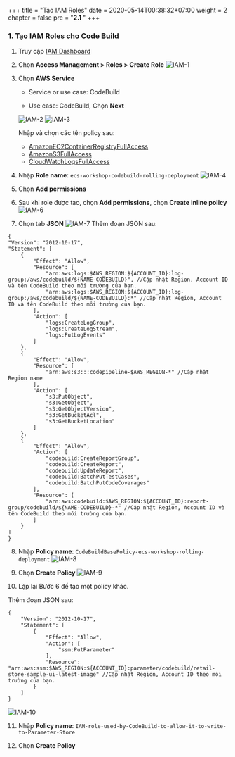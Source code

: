 +++
title = "Tạo IAM Roles"
date = 2020-05-14T00:38:32+07:00
weight = 2
chapter = false
pre = "<b>2.1 </b>"
+++

### 1. Tạo IAM Roles cho Code Build

1. Truy cập [IAM Dashboard](https://console.aws.amazon.com/iam/home)
2. Chọn **Access Management > Roles > Create Role**
   ![IAM-1](/images/2/2.1-1.png?width=90pc)

3. Chọn **AWS Service**

   - Service or use case: CodeBuild

   - Use case: CodeBuild, Chọn **Next**

   ![IAM-2](/images/2/2.1-2.png?width=90pc)
   ![IAM-3](/images/2/2.1-3.png?width=90pc)

   Nhập và chọn các tên policy sau:

   - [AmazonEC2ContainerRegistryFullAccess](https://us-east-1.console.aws.amazon.com/iam/home?region=ap-southeast-1#/policies/details/arn%3Aaws%3Aiam%3A%3Aaws%3Apolicy%2FAmazonEC2ContainerRegistryFullAccess)
   - [AmazonS3FullAccess](https://us-east-1.console.aws.amazon.com/iam/home?region=ap-southeast-1#/policies/details/arn%3Aaws%3Aiam%3A%3Aaws%3Apolicy%2FAmazonS3FullAccess)
   - [CloudWatchLogsFullAccess](https://us-east-1.console.aws.amazon.com/iam/home?region=ap-southeast-1#/policies/details/arn%3Aaws%3Aiam%3A%3Aaws%3Apolicy%2FCloudWatchLogsFullAccess)

4. Nhập **Role name**: `ecs-workshop-codebuild-rolling-deployment`
   ![IAM-4](/images/2/2.1-4.png?width=90pc)

5. Chọn **Add permissions**
6. Sau khi role được tạo, chọn **Add permissions**, chọn **Create inline policy**
   ![IAM-6](/images/2/2.1-6.png?width=90pc)

7. Chọn tab **JSON**
   ![IAM-7](/images/2/2.1-7.png?width=90pc)
   Thêm đoạn JSON sau:

```
{
"Version": "2012-10-17",
"Statement": [
	{
		"Effect": "Allow",
		"Resource": [
			"arn:aws:logs:$AWS_REGION:${ACCOUNT_ID}:log-group:/aws/codebuild/${NAME-CODEBUILD}", //Cập nhật Region, Account ID và tên CodeBuild theo môi trường của bạn.
			"arn:aws:logs:$AWS_REGION:${ACCOUNT_ID}:log-group:/aws/codebuild/${NAME-CODEBUILD}:*" //Cập nhật Region, Account ID và tên CodeBuild theo môi trường của bạn.
		],
		"Action": [
			"logs:CreateLogGroup",
			"logs:CreateLogStream",
			"logs:PutLogEvents"
		]
	},
	{
		"Effect": "Allow",
		"Resource": [
			"arn:aws:s3:::codepipeline-$AWS_REGION-*" //Cập nhật Region name
		],
		"Action": [
			"s3:PutObject",
			"s3:GetObject",
			"s3:GetObjectVersion",
			"s3:GetBucketAcl",
			"s3:GetBucketLocation"
		]
	},
	{
		"Effect": "Allow",
		"Action": [
			"codebuild:CreateReportGroup",
			"codebuild:CreateReport",
			"codebuild:UpdateReport",
			"codebuild:BatchPutTestCases",
			"codebuild:BatchPutCodeCoverages"
		],
		"Resource": [
			"arn:aws:codebuild:$AWS_REGION:${ACCOUNT_ID}:report-group/codebuild/${NAME-CODEBUILD}-*" //Cập nhật Region, Account ID và tên CodeBuild theo môi trường của bạn.
		]
	}
]
}
```

8. Nhập **Policy name**: `CodeBuildBasePolicy-ecs-workshop-rolling-deployment`
   ![IAM-8](/images/2/2.1-8.png?width=90pc)
9. Chọn **Create Policy**
   ![IAM-9](/images/2/2.1-9.png?width=90pc)

10. Lặp lại Bước 6 để tạo một policy khác.

Thêm đoạn JSON sau:

```
{
	"Version": "2012-10-17",
	"Statement": [
		{
			"Effect": "Allow",
			"Action": [
				"ssm:PutParameter"
			],
			"Resource": "arn:aws:ssm:$AWS_REGION:${ACCOUNT_ID}:parameter/codebuild/retail-store-sample-ui-latest-image" //Cập nhật Region, Account ID theo môi trường của bạn.
		}
	]
}
```

![IAM-10](/images/2/2.1-10.png?width=90pc)

11. Nhập **Policy name**: `IAM-role-used-by-CodeBuild-to-allow-it-to-write-to-Parameter-Store`

12. Chọn **Create Policy**
